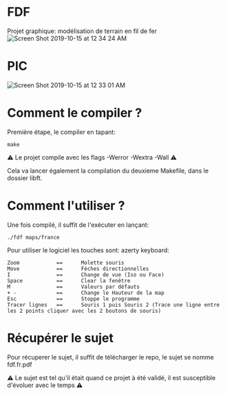 # FDF
Projet graphique: modélisation de terrain en fil de fer
![Screen Shot 2019-10-15 at 12 34 24 AM](https://user-images.githubusercontent.com/44972661/66787435-00823c00-eee4-11e9-8f04-07be8cc89f93.png)

# PIC


![Screen Shot 2019-10-15 at 12 33 01 AM](https://user-images.githubusercontent.com/44972661/66787440-02e49600-eee4-11e9-9740-519304183d71.png)

# Comment le compiler ?

Première étape, le compiler en tapant:
```
make
```

⚠️ Le projet compile avec les flags -Werror -Wextra -Wall ⚠️

Cela va lancer également la compilation du deuxieme Makefile, dans le dossier libft.

# Comment l'utiliser ?

Une fois compilé, il suffit de l'exécuter en lançant:
```
./fdf maps/france
```
Pour utiliser le logiciel les touches sont:
azerty keyboard:
```
Zoom           	==      Molette souris
Move           	==      Fèches directionnelles
I              	==      Change de vue (Iso ou Face)
Space          	==      Clear la fenêtre
M              	==      Valeurs par défauts
+ -            	==      Change le Hauteur de la map
Esc            	==      Stoppe le programme
Tracer lignes 	==      Souris 1 puis Souris 2 (Trace une ligne entre les 2 points cliquer avec les 2 boutons de souris)
```

# Récupérer le sujet

Pour récuperer le sujet, il suffit de télécharger le repo, le sujet se nomme fdf.fr.pdf

⚠️ Le sujet est tel qu'il était quand ce projet à été validé, il est susceptible d'évoluer avec le temps ⚠️
